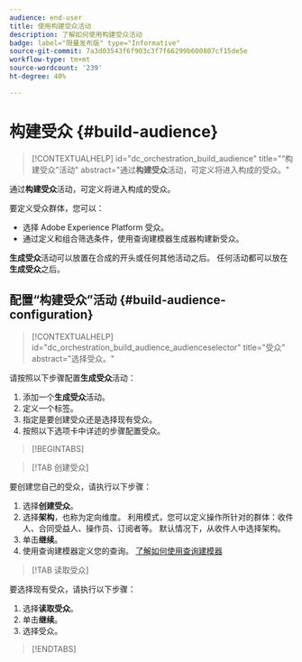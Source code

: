 ```yaml
---
audience: end-user
title: 使用构建受众活动
description: 了解如何使用构建受众活动
badge: label="限量发布版" type="Informative"
source-git-commit: 7a3d03543f6f903c3f7f66299b600807cf15de5e
workflow-type: tm+mt
source-wordcount: '239'
ht-degree: 40%

---
```



# 构建受众 {#build-audience}

>[!CONTEXTUALHELP]
>id="dc_orchestration_build_audience"
>title="“构建受众”活动"
>abstract="通过&#x200B;**构建受众**&#x200B;活动，可定义将进入构成的受众。"

通过&#x200B;**构建受众**&#x200B;活动，可定义将进入构成的受众。

要定义受众群体，您可以：

<!--* Select an existing audience, created as a list in the client console.-->
* 选择 Adobe Experience Platform 受众。
* 通过定义和组合筛选条件，使用查询建模器生成器构建新受众。

**生成受众**&#x200B;活动可以放置在合成的开头或任何其他活动之后。 任何活动都可以放在&#x200B;**生成受众**&#x200B;之后。

## 配置“构建受众”活动 {#build-audience-configuration}

>[!CONTEXTUALHELP]
>id="dc_orchestration_build_audience_audienceselector"
>title="受众"
>abstract="选择受众。"

请按照以下步骤配置&#x200B;**生成受众**&#x200B;活动：

1. 添加一个&#x200B;**生成受众**&#x200B;活动。
1. 定义一个标签。
1. 指定是要创建受众还是选择现有受众。
1. 按照以下选项卡中详述的步骤配置受众。

>[!BEGINTABS]

>[!TAB 创建受众]

要创建您自己的受众，请执行以下步骤：

1. 选择&#x200B;**创建受众**。
1. 选择&#x200B;**架构**，也称为定向维度。 利用模式，您可以定义操作所针对的群体：收件人、合同受益人、操作员、订阅者等。 默认情况下，从收件人中选择架构。
1. 单击&#x200B;**继续**。
1. 使用查询建模器定义您的查询。 [了解如何使用查询建模器](../../query/query-modeler-overview.md)

>[!TAB 读取受众]

要选择现有受众，请执行以下步骤：

1. 选择&#x200B;**读取受众**。
1. 单击&#x200B;**继续**。
1. 选择受众。

>[!ENDTABS]

<!--
## Examples{#build-audience-examples}

Here is an example of a workflow with two **Build audience** activities. The first one targets the poker players audience, followed by an email delivery. The second one targets the VIP clients audience, followed by an SMS delivery.

![](../assets/workflow-audience-example.png)
-->
